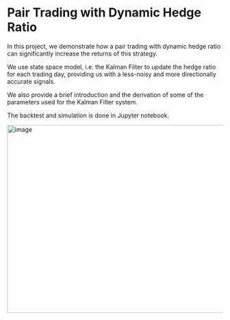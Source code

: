 # Pair Trading with Dynamic Hedge Ratio
In this project, we demonstrate how a pair trading with dynamic hedge ratio can significantly increase the returns of this strategy.

We use state space model, i.e. the Kalman Filter to update the hedge ratio for each trading day, providing us with a less-noisy and more directionally accurate signals.

We also provide a brief introduction and the derivation of some of the parameters used for the Kalman Filter system.

The backtest and simulation is done in Jupyter notebook.

<img width="566" height="438" alt="image" src="https://github.com/user-attachments/assets/30e0affb-e81c-49f9-890f-6941359569a5" />
